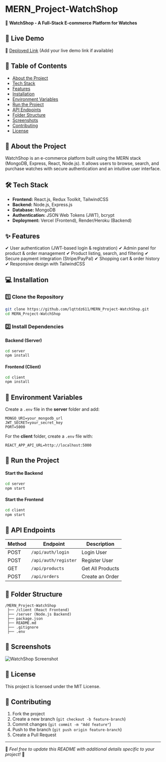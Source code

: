 # MERN_Project-WatchShop

🚀 **WatchShop - A Full-Stack E-commerce Platform for Watches**

## 📌 Live Demo
🔗 [Deployed Link](#) (Add your live demo link if available)

## 📂 Table of Contents
- [About the Project](#-about-the-project)
- [Tech Stack](#-tech-stack)
- [Features](#-features)
- [Installation](#-installation)
- [Environment Variables](#-environment-variables)
- [Run the Project](#-run-the-project)
- [API Endpoints](#-api-endpoints)
- [Folder Structure](#-folder-structure)
- [Screenshots](#-screenshots)
- [Contributing](#-contributing)
- [License](#-license)

## 📖 About the Project
WatchShop is an e-commerce platform built using the MERN stack (MongoDB, Express, React, Node.js). It allows users to browse, search, and purchase watches with secure authentication and an intuitive user interface.

## 🛠 Tech Stack
- **Frontend:** React.js, Redux Toolkit, TailwindCSS
- **Backend:** Node.js, Express.js
- **Database:** MongoDB
- **Authentication:** JSON Web Tokens (JWT), bcrypt
- **Deployment:** Vercel (Frontend), Render/Heroku (Backend)

## ✨ Features
✔ User authentication (JWT-based login & registration)
✔ Admin panel for product & order management
✔ Product listing, search, and filtering
✔ Secure payment integration (Stripe/PayPal)
✔ Shopping cart & order history
✔ Responsive design with TailwindCSS

## 💻 Installation
### 1️⃣ Clone the Repository
```sh
git clone https://github.com/lqttdz611/MERN_Project-WatchShop.git
cd MERN_Project-WatchShop
```

### 2️⃣ Install Dependencies
#### Backend (Server)
```sh
cd server
npm install
```

#### Frontend (Client)
```sh
cd client
npm install
```

## 🔑 Environment Variables
Create a `.env` file in the **server** folder and add:
```
MONGO_URI=your_mongodb_url
JWT_SECRET=your_secret_key
PORT=5000
```
For the **client** folder, create a `.env` file with:
```
REACT_APP_API_URL=http://localhost:5000
```

## 🚀 Run the Project
#### Start the Backend
```sh
cd server
npm start
```
#### Start the Frontend
```sh
cd client
npm start
```

## 📡 API Endpoints
| Method | Endpoint             | Description            |
|--------|----------------------|------------------------|
| POST   | `/api/auth/login`     | Login User            |
| POST   | `/api/auth/register`  | Register User         |
| GET    | `/api/products`       | Get All Products      |
| POST   | `/api/orders`         | Create an Order       |

## 📁 Folder Structure
```
/MERN_Project-WatchShop
 ├── /client (React Frontend)
 ├── /server (Node.js Backend)
 ├── package.json
 ├── README.md
 ├── .gitignore
 ├── .env
```

## 📸 Screenshots
![WatchShop Screenshot](https://via.placeholder.com/800x400?text=WatchShop+Screenshot)

## 📜 License
This project is licensed under the MIT License.

## 🤝 Contributing
1. Fork the project
2. Create a new branch (`git checkout -b feature-branch`)
3. Commit changes (`git commit -m "Add feature"`)
4. Push to the branch (`git push origin feature-branch`)
5. Create a Pull Request

---
📌 *Feel free to update this README with additional details specific to your project!* 🚀

